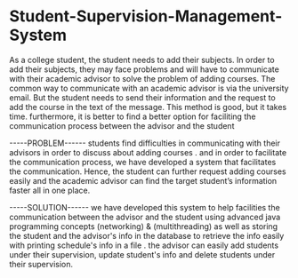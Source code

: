 # Student-Supervision-Management-System
As a college student, the student needs to add their subjects. In order to add their
subjects,
they may face problems and will have to communicate with their academic advisor to solve
the problem of adding courses. The common way to communicate with an academic
advisor is via the university email. But the student needs to send their information and the
request to add the course in the text of the message.
This method is good, but it takes time. furthermore, it is better to find a better option
for faciliting the communication process between the advisor and the student

-----PROBLEM------
students find difficulties in communicating with their advisors in order to discuss about
adding courses .
and in order to facilitate the communication process, we have developed a system that
facilitates the communication. Hence, the student can
further request adding courses easily and the academic advisor can find the target
student’s information faster all in one place.

-----SOLUTION------
we have developed this system to help facilities the communication between the
advisor and the student using advanced java programming concepts
(networking) & (multithreading) as well as storing the student and the advisor's info
in the database to retrieve the info easily with printing schedule's info in a file . the
advisor can easily add students under their supervision, update student's info and
delete students under their supervision.
